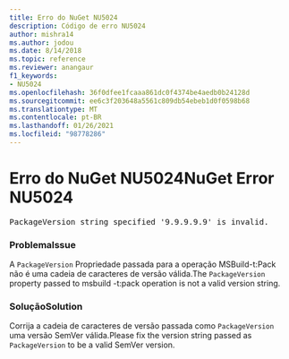 ```yaml
---
title: Erro do NuGet NU5024
description: Código de erro NU5024
author: mishra14
ms.author: jodou
ms.date: 8/14/2018
ms.topic: reference
ms.reviewer: anangaur
f1_keywords:
- NU5024
ms.openlocfilehash: 36f0dfee1fcaaa861dc0f4374be4aedb0b24128d
ms.sourcegitcommit: ee6c3f203648a5561c809db54ebeb1d0f0598b68
ms.translationtype: MT
ms.contentlocale: pt-BR
ms.lasthandoff: 01/26/2021
ms.locfileid: "98778286"
---
```

# <a name="nuget-error-nu5024"></a><span data-ttu-id="7b4b3-103">Erro do NuGet NU5024</span><span class="sxs-lookup"><span data-stu-id="7b4b3-103">NuGet Error NU5024</span></span>
<pre>PackageVersion string specified '9.9.9.9.9' is invalid.</pre>

### <a name="issue"></a><span data-ttu-id="7b4b3-104">Problema</span><span class="sxs-lookup"><span data-stu-id="7b4b3-104">Issue</span></span>

<span data-ttu-id="7b4b3-105">A `PackageVersion` Propriedade passada para a operação MSBuild-t:Pack não é uma cadeia de caracteres de versão válida.</span><span class="sxs-lookup"><span data-stu-id="7b4b3-105">The `PackageVersion` property passed to msbuild -t:pack operation is not a valid version string.</span></span>


### <a name="solution"></a><span data-ttu-id="7b4b3-106">Solução</span><span class="sxs-lookup"><span data-stu-id="7b4b3-106">Solution</span></span>

<span data-ttu-id="7b4b3-107">Corrija a cadeia de caracteres de versão passada como `PackageVersion` uma versão SemVer válida.</span><span class="sxs-lookup"><span data-stu-id="7b4b3-107">Please fix the version string passed as `PackageVersion` to be a valid SemVer version.</span></span>

